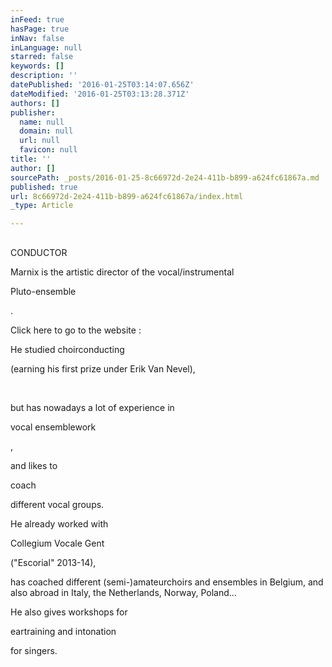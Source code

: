 ```yaml
---
inFeed: true
hasPage: true
inNav: false
inLanguage: null
starred: false
keywords: []
description: ''
datePublished: '2016-01-25T03:14:07.656Z'
dateModified: '2016-01-25T03:13:28.371Z'
authors: []
publisher:
  name: null
  domain: null
  url: null
  favicon: null
title: ''
author: []
sourcePath: _posts/2016-01-25-8c66972d-2e24-411b-b899-a624fc61867a.md
published: true
url: 8c66972d-2e24-411b-b899-a624fc61867a/index.html
_type: Article

---
```

## 

CONDUCTOR

Marnix is the artistic director of the vocal/instrumental 

Pluto-ensemble

.

Click here to go to the website :

He studied choirconducting

(earning his first prize under Erik Van Nevel),

​

but has nowadays a lot of experience in

vocal ensemblework

,

and likes to

coach

different vocal groups.

He already worked with

Collegium Vocale Gent

("Escorial" 2013-14),

has coached different (semi-)amateurchoirs and ensembles in Belgium, and also abroad in Italy, the Netherlands, Norway, Poland...

He also gives workshops for

eartraining and intonation

for singers.